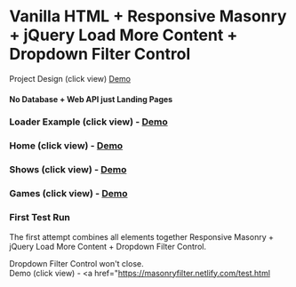 

# Vanilla HTML + Responsive Masonry + jQuery Load More Content + Dropdown Filter Control

Project Design (click view) <a href="https://github.com/lexxiave/masonryfilter/blob/master/design-mockup.pdf">Demo</a>

#### No Database + Web API just Landing Pages

### Loader Example (click view) - <a href="https://masonryfilter.netlify.com/loader.html">Demo</a>

### Home (click view) - <a href="https://masonryfilter.netlify.com/home.html">Demo</a>

### Shows (click view) - <a href="https://masonryfilter.netlify.com/concert.html">Demo</a>

### Games (click view) - <a href="https://masonryfilter.netlify.com/sport.html">Demo</a>

### First Test Run
The first attempt combines all elements together Responsive Masonry + jQuery Load More Content + Dropdown Filter Control.

Dropdown Filter Control won't close.  
Demo (click view) - <a href="https://masonryfilter.netlify.com/test.html</a>





